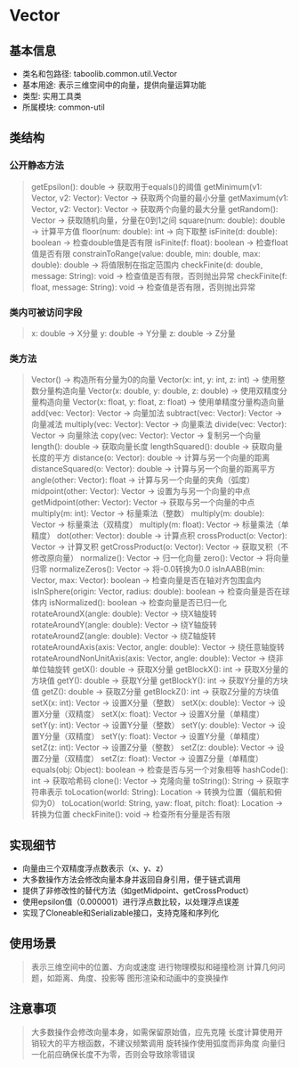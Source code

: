 # Vector
## 基本信息
- 类名和包路径: taboolib.common.util.Vector
- 基本用途: 表示三维空间中的向量，提供向量运算功能
- 类型: 实用工具类
- 所属模块: common-util

## 类结构
### 公开静态方法
> getEpsilon(): double -> 获取用于equals()的阈值
> getMinimum(v1: Vector, v2: Vector): Vector -> 获取两个向量的最小分量
> getMaximum(v1: Vector, v2: Vector): Vector -> 获取两个向量的最大分量
> getRandom(): Vector -> 获取随机向量，分量在0到1之间
> square(num: double): double -> 计算平方值
> floor(num: double): int -> 向下取整
> isFinite(d: double): boolean -> 检查double值是否有限
> isFinite(f: float): boolean -> 检查float值是否有限
> constrainToRange(value: double, min: double, max: double): double -> 将值限制在指定范围内
> checkFinite(d: double, message: String): void -> 检查值是否有限，否则抛出异常
> checkFinite(f: float, message: String): void -> 检查值是否有限，否则抛出异常

### 类内可被访问字段
> x: double -> X分量
> y: double -> Y分量
> z: double -> Z分量

### 类方法
> Vector() -> 构造所有分量为0的向量
> Vector(x: int, y: int, z: int) -> 使用整数分量构造向量
> Vector(x: double, y: double, z: double) -> 使用双精度分量构造向量
> Vector(x: float, y: float, z: float) -> 使用单精度分量构造向量
> add(vec: Vector): Vector -> 向量加法
> subtract(vec: Vector): Vector -> 向量减法
> multiply(vec: Vector): Vector -> 向量乘法
> divide(vec: Vector): Vector -> 向量除法
> copy(vec: Vector): Vector -> 复制另一个向量
> length(): double -> 获取向量长度
> lengthSquared(): double -> 获取向量长度的平方
> distance(o: Vector): double -> 计算与另一个向量的距离
> distanceSquared(o: Vector): double -> 计算与另一个向量的距离平方
> angle(other: Vector): float -> 计算与另一个向量的夹角（弧度）
> midpoint(other: Vector): Vector -> 设置为与另一个向量的中点
> getMidpoint(other: Vector): Vector -> 获取与另一个向量的中点
> multiply(m: int): Vector -> 标量乘法（整数）
> multiply(m: double): Vector -> 标量乘法（双精度）
> multiply(m: float): Vector -> 标量乘法（单精度）
> dot(other: Vector): double -> 计算点积
> crossProduct(o: Vector): Vector -> 计算叉积
> getCrossProduct(o: Vector): Vector -> 获取叉积（不修改原向量）
> normalize(): Vector -> 归一化向量
> zero(): Vector -> 将向量归零
> normalizeZeros(): Vector -> 将-0.0转换为0.0
> isInAABB(min: Vector, max: Vector): boolean -> 检查向量是否在轴对齐包围盒内
> isInSphere(origin: Vector, radius: double): boolean -> 检查向量是否在球体内
> isNormalized(): boolean -> 检查向量是否已归一化
> rotateAroundX(angle: double): Vector -> 绕X轴旋转
> rotateAroundY(angle: double): Vector -> 绕Y轴旋转
> rotateAroundZ(angle: double): Vector -> 绕Z轴旋转
> rotateAroundAxis(axis: Vector, angle: double): Vector -> 绕任意轴旋转
> rotateAroundNonUnitAxis(axis: Vector, angle: double): Vector -> 绕非单位轴旋转
> getX(): double -> 获取X分量
> getBlockX(): int -> 获取X分量的方块值
> getY(): double -> 获取Y分量
> getBlockY(): int -> 获取Y分量的方块值
> getZ(): double -> 获取Z分量
> getBlockZ(): int -> 获取Z分量的方块值
> setX(x: int): Vector -> 设置X分量（整数）
> setX(x: double): Vector -> 设置X分量（双精度）
> setX(x: float): Vector -> 设置X分量（单精度）
> setY(y: int): Vector -> 设置Y分量（整数）
> setY(y: double): Vector -> 设置Y分量（双精度）
> setY(y: float): Vector -> 设置Y分量（单精度）
> setZ(z: int): Vector -> 设置Z分量（整数）
> setZ(z: double): Vector -> 设置Z分量（双精度）
> setZ(z: float): Vector -> 设置Z分量（单精度）
> equals(obj: Object): boolean -> 检查是否与另一个对象相等
> hashCode(): int -> 获取哈希码
> clone(): Vector -> 克隆向量
> toString(): String -> 获取字符串表示
> toLocation(world: String): Location -> 转换为位置（偏航和俯仰为0）
> toLocation(world: String, yaw: float, pitch: float): Location -> 转换为位置
> checkFinite(): void -> 检查所有分量是否有限

## 实现细节
- 向量由三个双精度浮点数表示（x、y、z）
- 大多数操作方法会修改向量本身并返回自身引用，便于链式调用
- 提供了非修改性的替代方法（如getMidpoint、getCrossProduct）
- 使用epsilon值（0.000001）进行浮点数比较，以处理浮点误差
- 实现了Cloneable和Serializable接口，支持克隆和序列化

## 使用场景
> 表示三维空间中的位置、方向或速度
> 进行物理模拟和碰撞检测
> 计算几何问题，如距离、角度、投影等
> 图形渲染和动画中的变换操作

## 注意事项
> 大多数操作会修改向量本身，如需保留原始值，应先克隆
> 长度计算使用开销较大的平方根函数，不建议频繁调用
> 旋转操作使用弧度而非角度
> 向量归一化前应确保长度不为零，否则会导致除零错误